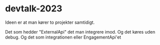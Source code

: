 # devtalk-2023

Ideen er at man kører to projekter samtidigt.

Det som hedder "ExternalApi" det man integrere imod. Og det køres uden debug.
Og det som integrationen eller EngagementApi'et


